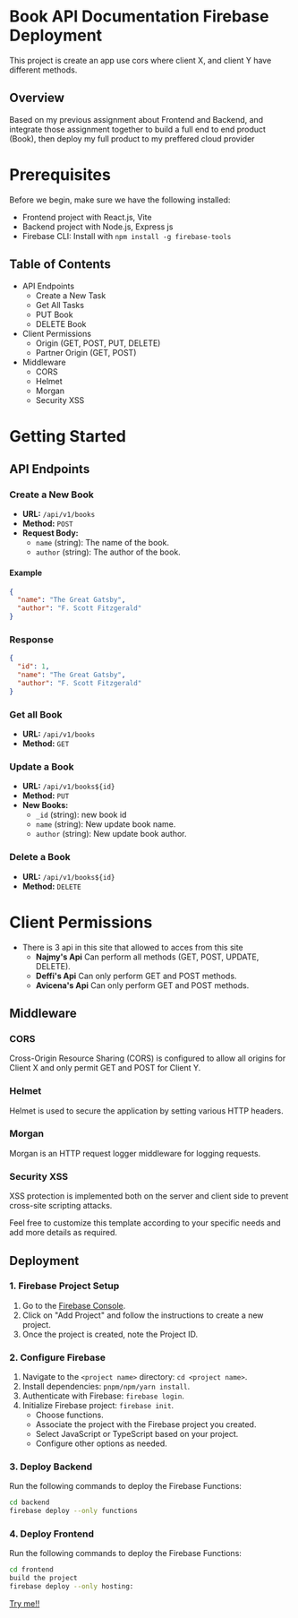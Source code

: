 
# Book API Documentation Firebase Deployment

This project is create an app use cors where client X, and client Y have different methods.


## Overview

Based on my previous assignment about Frontend and Backend, and integrate those assignment together to build a full end to end product (Book), then deploy my full product to my preffered cloud provider

# Prerequisites

Before we begin, make sure we have the following installed:

- Frontend project with React.js, Vite
- Backend project with Node.js, Express js
- Firebase CLI: Install with `npm install -g firebase-tools`

## Table of Contents

- API Endpoints
  - Create a New Task
  - Get All Tasks
  - PUT Book
  - DELETE Book
- Client Permissions
    - Origin (GET, POST, PUT, DELETE)
    - Partner Origin (GET, POST) 
- Middleware
  - CORS
  - Helmet
  - Morgan
  - Security XSS

# Getting Started
## API Endpoints

### Create a New Book

- **URL:** `/api/v1/books`
- **Method:** `POST`
- **Request Body:**
  - `name` (string): The name of the book.
  - `author` (string): The author of the book.

#### Example

```json
{
  "name": "The Great Gatsby",
  "author": "F. Scott Fitzgerald"
}
```

### Response
```json
{
  "id": 1,
  "name": "The Great Gatsby",
  "author": "F. Scott Fitzgerald"
}
```

### Get all Book

- **URL:** `/api/v1/books`
- **Method:** `GET`

### Update a Book

- **URL:** `/api/v1/books${id}`
- **Method:** `PUT`
- **New Books:**
    - `_id` (string): new book id
  - `name` (string): New update book name.
  - `author` (string): New update book author.

### Delete a Book

- **URL:** `/api/v1/books${id}`
- **Method:** `DELETE`

# Client Permissions
- There is 3 api in this site that allowed to acces from this site
    - **Najmy's Api** Can perform all methods (GET, POST, UPDATE, DELETE).
    - **Deffi's Api** Can only perform GET and POST methods.
    - **Avicena's Api** Can only perform GET and POST methods.

## Middleware
### CORS

Cross-Origin Resource Sharing (CORS) is configured to allow all origins for Client X and only permit GET and POST for Client Y.

### Helmet

Helmet is used to secure the application by setting various HTTP headers.

### Morgan

Morgan is an HTTP request logger middleware for logging requests.

### Security XSS

XSS protection is implemented both on the server and client side to prevent cross-site scripting attacks.

Feel free to customize this template according to your specific needs and add more details as required.


## Deployment

### 1. Firebase Project Setup

1. Go to the [Firebase Console](https://console.firebase.google.com/).
2. Click on "Add Project" and follow the instructions to create a new project.
3. Once the project is created, note the Project ID.

### 2. Configure Firebase

1. Navigate to the `<project name>` directory: `cd <project name>`.
2. Install dependencies: `pnpm/npm/yarn install`.
3. Authenticate with Firebase: `firebase login`.
4. Initialize Firebase project: `firebase init`.
   - Choose functions.
   - Associate the project with the Firebase project you created.
   - Select JavaScript or TypeScript based on your project.
   - Configure other options as needed.

### 3. Deploy Backend

Run the following commands to deploy the Firebase Functions:

```bash
cd backend
firebase deploy --only functions
```

### 4. Deploy Frontend

Run the following commands to deploy the Firebase Functions:

```bash
cd frontend
build the project
firebase deploy --only hosting:
```



[Try me!!](https://week-17-defficharlina.web.app)



